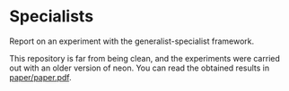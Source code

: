# Specialists
Report on an experiment with the generalist-specialist framework.

This repository is far from being clean, and the experiments were carried out with an older version of neon. You can read the obtained results in [paper/paper.pdf](https://github.com/seba-1511/specialists/blob/master/paper/paper.pdf).
